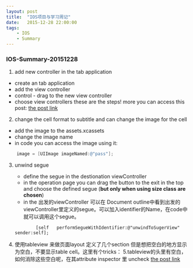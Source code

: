 ```yaml
---
layout: post
title:  "IOS项目与学习周记"
date:   2015-12-28 22:00:00
tags:
    - IOS
    - Summary
---
```

### IOS-Summary-20151228
1. add new controller in the tab application
- create an tab application
- add the view controller
- control - drag to the new view controller
- choose view controllers
these are the steps! more you can access this post:
[the post link](http://codewithchris.com/ios-tab-bar-app/)

2. change the cell format to subtitle and can change the image for the cell
- add the image to the assets.xcassets
- change the image name
- in code you can access the image using it:
```objectivec
	image = [UIImage imageNamed:@"pass"];
```

3. unwind segue
	- define the segue in the destionation viewController
	- in the operation page you can drag the button to the exit in the top and choose the defined segue (**but only when using size class are chosen**)
	- in the 出发的viewController 可以在 Document outline中看到出发的viewController里定义的segue。可以加入identifier的Name，在code中就可以调用这个segue。
	```
			[self 	performSegueWithIdentifier:@"unwindToSugerView" sender:self];
	```

4. 使用tableview 来做页面layout 定义了几个section 但是想把空白的地方显示为空白，不要显示table cell。这里有个tricks：
5.tableview的头里有空白，如何消除这些空白呢，在其attribute inspector 里 uncheck [the post link](http://stackoverflow.com/questions/27827315/empty-white-space-above-uitableview-inside-a-uiview)
